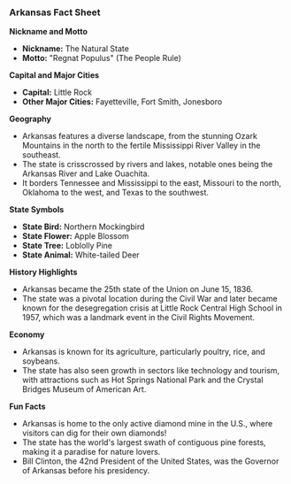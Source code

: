 ### Arkansas Fact Sheet

**Nickname and Motto**  
- **Nickname:** The Natural State  
- **Motto:** "Regnat Populus" (The People Rule)  

**Capital and Major Cities**  
- **Capital:** Little Rock  
- **Other Major Cities:** Fayetteville, Fort Smith, Jonesboro  

**Geography**  
- Arkansas features a diverse landscape, from the stunning Ozark Mountains in the north to the fertile Mississippi River Valley in the southeast.  
- The state is crisscrossed by rivers and lakes, notable ones being the Arkansas River and Lake Ouachita.  
- It borders Tennessee and Mississippi to the east, Missouri to the north, Oklahoma to the west, and Texas to the southwest.  

**State Symbols**  
- **State Bird:** Northern Mockingbird  
- **State Flower:** Apple Blossom  
- **State Tree:** Loblolly Pine  
- **State Animal:** White-tailed Deer  

**History Highlights**  
- Arkansas became the 25th state of the Union on June 15, 1836.  
- The state was a pivotal location during the Civil War and later became known for the desegregation crisis at Little Rock Central High School in 1957, which was a landmark event in the Civil Rights Movement.  

**Economy**  
- Arkansas is known for its agriculture, particularly poultry, rice, and soybeans.  
- The state has also seen growth in sectors like technology and tourism, with attractions such as Hot Springs National Park and the Crystal Bridges Museum of American Art.  

**Fun Facts**  
- Arkansas is home to the only active diamond mine in the U.S., where visitors can dig for their own diamonds!  
- The state has the world's largest swath of contiguous pine forests, making it a paradise for nature lovers.  
- Bill Clinton, the 42nd President of the United States, was the Governor of Arkansas before his presidency.
